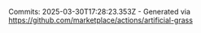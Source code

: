 Commits: 2025-03-30T17:28:23.353Z - Generated via https://github.com/marketplace/actions/artificial-grass
<br>

